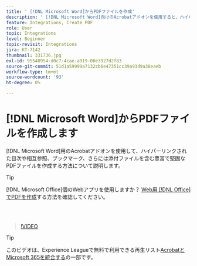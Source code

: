 ```yaml
---
title: ' [!DNL Microsoft Word]からPDFファイルを作成'
description: ' [!DNL Microsoft Word]向けのAcrobatアドオンを使用すると、ハイパーリンク化された目次や相互参照、ブックマーク、添付ファイルを含む、豊富で堅牢なPDFファイルを簡単に作成できます'
feature: Integrations, Create PDF
role: User
topic: Integrations
level: Beginner
topic-revisit: Integrations
jira: KT-7142
thumbnail: 331736.jpg
exl-id: 95540954-d0c7-4cae-a919-00e3927d2f83
source-git-commit: 51d1a59999a7132cb6e47351cc39a93d9a38eaeb
workflow-type: tm+mt
source-wordcount: '93'
ht-degree: 0%

---
```


# [!DNL Microsoft Word]からPDFファイルを作成します

[!DNL Microsoft Word]用のAcrobatアドオンを使用して、ハイパーリンクされた目次や相互参照、ブックマーク、さらには添付ファイルを含む豊富で堅固なPDFファイルを作成する方法について説明します。

>[!TIP]
>
>[!DNL Microsoft Office]個のWebアプリを使用しますか？ [Web用 [!DNL Office] でPDFを作成](../integrate/createofficeweb.md)する方法を確認してください。

<br> 

>[!VIDEO](https://video.tv.adobe.com/v/3409574?quality=12&learn=on&hidetitle=true&captions=jpn)

>[!TIP]
>
>このビデオは、Experience Leagueで無料で利用できる再生リスト[AcrobatとMicrosoft 365を統合する](https://experienceleague.adobe.com/ja/playlists/acrobat-integrate-microsoft-365)の一部です。